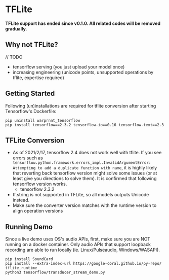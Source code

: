 # TFLite
**TFLite support has ended since v0.1.0. All related codes will be removed gradually.**

## Why not TFLite?
// TODO
- tensorflow serving (you just upload your model once)
- increasing engineering (unicode points, unsupported operations by tflite, expertise required)

## Getting Started
Following (un)installations are required for tflite conversion after starting Tensorflow's Dockerfile:
```shell
pip uninstall warprnnt_tensorflow
pip install tensorflow==2.3.2 tensorflow-io==0.16 tensorflow-text==2.3
```

## TFLite Conversion
- As of 2021/2/17, tensorflow 2.4 does not work well with tflite. If you see errors such as 
`tensorflow.python.framework.errors_impl.InvalidArgumentError: Attempting to add a duplicate function with name`,
it is highly likely that reverting back tensorflow version might solve some issues (or at least give you directions to solve them). It is confirmed that following tensorflow version works.
    - tensorflow 2.3.2
- tf.string is not supported in TFLite, so all models outputs Unicode instead.
- Make sure the converter version matches with the runtime version to align operation versions

## Running Demo
Since a live demo uses OS's audio APIs, first, make sure you are NOT running on a docker container. Only audio APIs that support loopback recording are able to run locally (ie. Linux/Pulseaudio, Windows/WASAPI).
```shell
pip install SoundCard
pip install --extra-index-url https://google-coral.github.io/py-repo/ tflite_runtime
python3 tensorflow/transducer_stream_demo.py
```